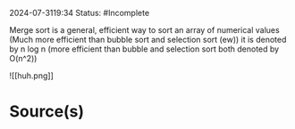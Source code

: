 2024-07-3119:34
Status: #Incomplete 

Merge sort is a general, efficient way to sort an array of numerical values (Much more efficient than bubble sort and selection sort (ew)) it is denoted by n log n (more efficient than bubble and selection sort both denoted by O(n^2))

![[huh.png]]

# Source(s)